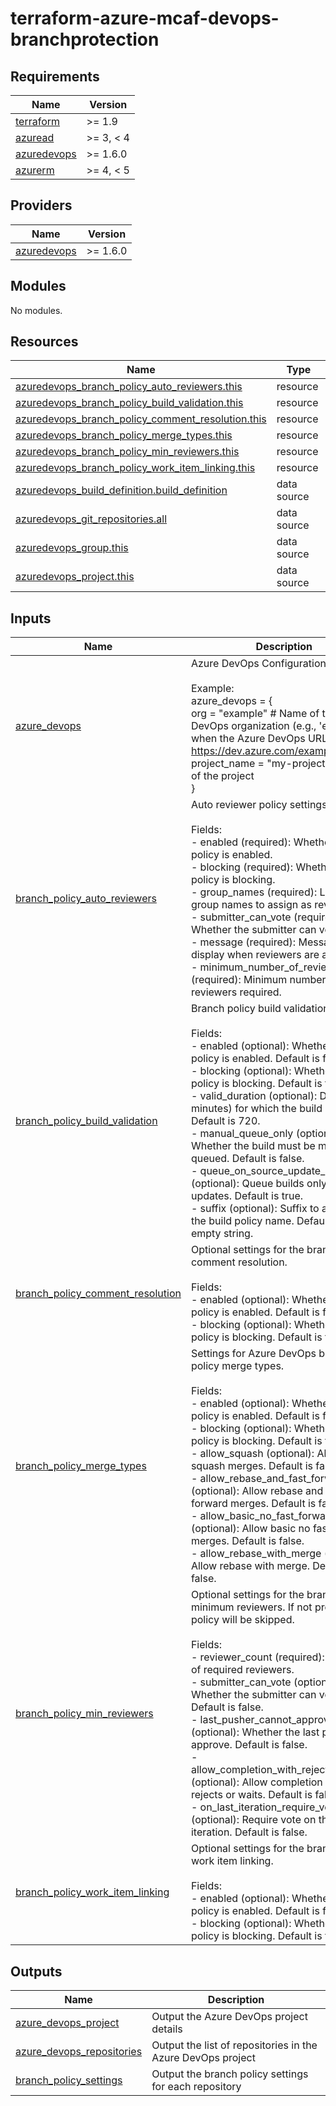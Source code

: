 # terraform-azure-mcaf-devops-branchprotection
<!-- BEGIN_TF_DOCS -->
## Requirements

| Name | Version |
|------|---------|
| <a name="requirement_terraform"></a> [terraform](#requirement\_terraform) | >= 1.9 |
| <a name="requirement_azuread"></a> [azuread](#requirement\_azuread) | >= 3, < 4 |
| <a name="requirement_azuredevops"></a> [azuredevops](#requirement\_azuredevops) | >= 1.6.0 |
| <a name="requirement_azurerm"></a> [azurerm](#requirement\_azurerm) | >= 4, < 5 |

## Providers

| Name | Version |
|------|---------|
| <a name="provider_azuredevops"></a> [azuredevops](#provider\_azuredevops) | >= 1.6.0 |

## Modules

No modules.

## Resources

| Name | Type |
|------|------|
| [azuredevops_branch_policy_auto_reviewers.this](https://registry.terraform.io/providers/microsoft/azuredevops/latest/docs/resources/branch_policy_auto_reviewers) | resource |
| [azuredevops_branch_policy_build_validation.this](https://registry.terraform.io/providers/microsoft/azuredevops/latest/docs/resources/branch_policy_build_validation) | resource |
| [azuredevops_branch_policy_comment_resolution.this](https://registry.terraform.io/providers/microsoft/azuredevops/latest/docs/resources/branch_policy_comment_resolution) | resource |
| [azuredevops_branch_policy_merge_types.this](https://registry.terraform.io/providers/microsoft/azuredevops/latest/docs/resources/branch_policy_merge_types) | resource |
| [azuredevops_branch_policy_min_reviewers.this](https://registry.terraform.io/providers/microsoft/azuredevops/latest/docs/resources/branch_policy_min_reviewers) | resource |
| [azuredevops_branch_policy_work_item_linking.this](https://registry.terraform.io/providers/microsoft/azuredevops/latest/docs/resources/branch_policy_work_item_linking) | resource |
| [azuredevops_build_definition.build_definition](https://registry.terraform.io/providers/microsoft/azuredevops/latest/docs/data-sources/build_definition) | data source |
| [azuredevops_git_repositories.all](https://registry.terraform.io/providers/microsoft/azuredevops/latest/docs/data-sources/git_repositories) | data source |
| [azuredevops_group.this](https://registry.terraform.io/providers/microsoft/azuredevops/latest/docs/data-sources/group) | data source |
| [azuredevops_project.this](https://registry.terraform.io/providers/microsoft/azuredevops/latest/docs/data-sources/project) | data source |

## Inputs

| Name | Description | Type | Default | Required |
|------|-------------|------|---------|:--------:|
| <a name="input_azure_devops"></a> [azure\_devops](#input\_azure\_devops) | Azure DevOps Configuration.<br/><br/>Example:<br/>  azure\_devops = {<br/>    org          = "example" # Name of the Azure DevOps organization (e.g., 'example' when the Azure DevOps URL is https://dev.azure.com/example)<br/>    project\_name = "my-project" # Name of the project<br/>  } | <pre>object({<br/>    org          = string<br/>    project_name = string<br/>  })</pre> | n/a | yes |
| <a name="input_branch_policy_auto_reviewers"></a> [branch\_policy\_auto\_reviewers](#input\_branch\_policy\_auto\_reviewers) | Auto reviewer policy settings.<br/><br/>Fields:<br/>  - enabled (required): Whether the policy is enabled.<br/>  - blocking (required): Whether the policy is blocking.<br/>  - group\_names (required): List of group names to assign as reviewers.<br/>  - submitter\_can\_vote (required): Whether the submitter can vote.<br/>  - message (required): Message to display when reviewers are assigned.<br/>  - minimum\_number\_of\_reviewers (required): Minimum number of reviewers required. | <pre>object({<br/>    enabled                     = optional(bool, false)<br/>    blocking                    = optional(bool, false)<br/>    group_names                 = list(string)<br/>    submitter_can_vote          = optional(bool, false)<br/>    message                     = optional(string, "Code Reviewers")<br/>    minimum_number_of_reviewers = optional(number, 1)<br/>  })</pre> | <pre>{<br/>  "blocking": false,<br/>  "enabled": false,<br/>  "group_names": [],<br/>  "message": "Code Reviewers have been automatically assigned to this pull request.",<br/>  "minimum_number_of_reviewers": 1,<br/>  "submitter_can_vote": false<br/>}</pre> | no |
| <a name="input_branch_policy_build_validation"></a> [branch\_policy\_build\_validation](#input\_branch\_policy\_build\_validation) | Branch policy build validation settings.<br/><br/>Fields:<br/>  - enabled (optional): Whether the policy is enabled. Default is false.<br/>  - blocking (optional): Whether the policy is blocking. Default is false.<br/>  - valid\_duration (optional): Duration (in minutes) for which the build is valid. Default is 720.<br/>  - manual\_queue\_only (optional): Whether the build must be manually queued. Default is false.<br/>  - queue\_on\_source\_update\_only (optional): Queue builds only on source updates. Default is true.<br/>  - suffix (optional): Suffix to append to the build policy name. Default is an empty string. | <pre>object({<br/>    enabled                     = optional(bool, false)<br/>    blocking                    = optional(bool, false)<br/>    valid_duration              = optional(number, 720)<br/>    manual_queue_only           = optional(bool, false)<br/>    queue_on_source_update_only = optional(bool, true)<br/>    suffix                      = optional(string, "")<br/>  })</pre> | <pre>{<br/>  "blocking": false,<br/>  "enabled": false,<br/>  "manual_queue_only": false,<br/>  "queue_on_source_update_only": true,<br/>  "suffix": "",<br/>  "valid_duration": 720<br/>}</pre> | no |
| <a name="input_branch_policy_comment_resolution"></a> [branch\_policy\_comment\_resolution](#input\_branch\_policy\_comment\_resolution) | Optional settings for the branch policy comment resolution.<br/><br/>Fields:<br/>  - enabled (optional): Whether the policy is enabled. Default is false.<br/>  - blocking (optional): Whether the policy is blocking. Default is false. | <pre>object({<br/>    enabled  = optional(bool, false)<br/>    blocking = optional(bool, false)<br/>  })</pre> | <pre>{<br/>  "blocking": false,<br/>  "enabled": false<br/>}</pre> | no |
| <a name="input_branch_policy_merge_types"></a> [branch\_policy\_merge\_types](#input\_branch\_policy\_merge\_types) | Settings for Azure DevOps branch policy merge types.<br/><br/>Fields:<br/>  - enabled (optional): Whether the policy is enabled. Default is false.<br/>  - blocking (optional): Whether the policy is blocking. Default is false.<br/>  - allow\_squash (optional): Allow squash merges. Default is false.<br/>  - allow\_rebase\_and\_fast\_forward (optional): Allow rebase and fast-forward merges. Default is false.<br/>  - allow\_basic\_no\_fast\_forward (optional): Allow basic no fast-forward merges. Default is false.<br/>  - allow\_rebase\_with\_merge (optional): Allow rebase with merge. Default is false. | <pre>object({<br/>    enabled                       = optional(bool, false)<br/>    blocking                      = optional(bool, false)<br/>    allow_squash                  = optional(bool, false)<br/>    allow_rebase_and_fast_forward = optional(bool, false)<br/>    allow_basic_no_fast_forward   = optional(bool, false)<br/>    allow_rebase_with_merge       = optional(bool, false)<br/>  })</pre> | <pre>{<br/>  "allow_basic_no_fast_forward": false,<br/>  "allow_rebase_and_fast_forward": false,<br/>  "allow_rebase_with_merge": false,<br/>  "allow_squash": false,<br/>  "blocking": false,<br/>  "enabled": false<br/>}</pre> | no |
| <a name="input_branch_policy_min_reviewers"></a> [branch\_policy\_min\_reviewers](#input\_branch\_policy\_min\_reviewers) | Optional settings for the branch policy minimum reviewers. If not provided, the policy will be skipped.<br/><br/>Fields:<br/>  - reviewer\_count (required): Number of required reviewers.<br/>  - submitter\_can\_vote (optional): Whether the submitter can vote. Default is false.<br/>  - last\_pusher\_cannot\_approve (optional): Whether the last pusher can approve. Default is false.<br/>  - allow\_completion\_with\_rejects\_or\_waits (optional): Allow completion with rejects or waits. Default is false.<br/>  - on\_last\_iteration\_require\_vote (optional): Require vote on the last iteration. Default is false. | <pre>object({<br/>    reviewer_count                         = number<br/>    submitter_can_vote                     = optional(bool, false)<br/>    last_pusher_cannot_approve             = optional(bool, false)<br/>    allow_completion_with_rejects_or_waits = optional(bool, false)<br/>    on_last_iteration_require_vote         = optional(bool, false)<br/>  })</pre> | `null` | no |
| <a name="input_branch_policy_work_item_linking"></a> [branch\_policy\_work\_item\_linking](#input\_branch\_policy\_work\_item\_linking) | Optional settings for the branch policy work item linking.<br/><br/>Fields:<br/>  - enabled (optional): Whether the policy is enabled. Default is false.<br/>  - blocking (optional): Whether the policy is blocking. Default is false. | <pre>object({<br/>    enabled  = optional(bool, false)<br/>    blocking = optional(bool, false)<br/>  })</pre> | <pre>{<br/>  "blocking": false,<br/>  "enabled": false<br/>}</pre> | no |

## Outputs

| Name | Description |
|------|-------------|
| <a name="output_azure_devops_project"></a> [azure\_devops\_project](#output\_azure\_devops\_project) | Output the Azure DevOps project details |
| <a name="output_azure_devops_repositories"></a> [azure\_devops\_repositories](#output\_azure\_devops\_repositories) | Output the list of repositories in the Azure DevOps project |
| <a name="output_branch_policy_settings"></a> [branch\_policy\_settings](#output\_branch\_policy\_settings) | Output the branch policy settings for each repository |
<!-- END_TF_DOCS -->